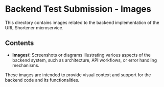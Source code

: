 # Backend Test Submission - Images

This directory contains images related to the backend implementation of the URL Shortener microservice.

## Contents

- **Images/**: Screenshots or diagrams illustrating various aspects of the backend system, such as architecture, API workflows, or error handling mechanisms.

These images are intended to provide visual context and support for the backend code and its functionalities.

